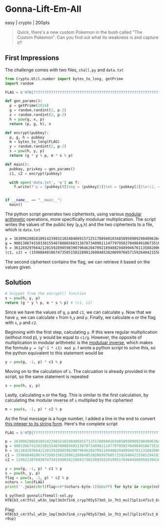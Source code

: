 # Gonna-Lift-Em-All
easy | crypto | 200pts

>Quick, there's a new custom Pokemon in the bush called "The Custom Pokemon". Can you find out what its weakness is and capture it?

## First Impressions

The challenge comes with two files, `chall.py` and `data.txt`

```python
from Crypto.Util.number import bytes_to_long, getPrime
import random

FLAG = b'HTB{??????????????????????????????????????????????????????????????????????}'

def gen_params():
  p = getPrime(1024)
  g = random.randint(2, p-2)
  x = random.randint(2, p-2)
  h = pow(g, x, p)
  return (p, g, h), x

def encrypt(pubkey):
  p, g, h = pubkey
  m = bytes_to_long(FLAG)
  y = random.randint(2, p-2)
  s = pow(h, y, p)
  return (g * y % p, m * s % p)

def main():
  pubkey, privkey = gen_params()
  c1, c2 = encrypt(pubkey)

  with open('data.txt', 'w') as f:
    f.write(f'p = {pubkey[0]}\ng = {pubkey[1]}\nh = {pubkey[2]}\n(c1, c2) = ({c1}, {c2})\n')


if __name__ == "__main__":
  main()
```

The python script generates two ciphertexts, using various [modular arithmetic](https://www.khanacademy.org/computing/computer-science/cryptography/modarithmetic/a/what-is-modular-arithmetic) operations, more specifically moduluar multiplication. The script writes the values of the public key (`p`,`g`,`h`) and the two ciphertexts to a file, which is `data.txt`

```txt
p = 163096280281091423983210248406915712517889481034858950909290409636473708049935881617682030048346215988640991054059665720267702269812372029514413149200077540372286640767440712609200928109053348791072129620291461211782445376287196340880230151621619967077864403170491990385250500736122995129377670743204192511487
g = 90013867415033815546788865683138787340981114779795027049849106735163065530238112558925433950669257882773719245540328122774485318132233380232659378189294454934415433502907419484904868579770055146403383222584313613545633012035801235443658074554570316320175379613006002500159040573384221472749392328180810282909
h = 36126929766421201592898598390796462047092189488294899467611358820068759559145016809953567417997852926385712060056759236355651329519671229503584054092862591820977252929713375230785797177168714290835111838057125364932429350418633983021165325131930984126892231131770259051468531005183584452954169653119524751729
(c1, c2) = (159888401067473505158228981260048538206997685715926404215585294103028971525122709370069002987651820789915955483297339998284909198539884370216675928669717336010990834572641551913464452325312178797916891874885912285079465823124506696494765212303264868663818171793272450116611177713890102083844049242593904824396, 119922107693874734193003422004373653093552019951764644568950336416836757753914623024010126542723403161511430245803749782677240741425557896253881748212849840746908130439957915793292025688133503007044034712413879714604088691748282035315237472061427142978538459398404960344186573668737856258157623070654311038584)
```

The second ciphertext contains the flag, we can retrieve it based on the values given.

## Solution

```python
# Snippet from the encrypt() function
s = pow(h, y, p)
return (g * y % p, m * s % p) # (c1, c2)
```

Since we have the values of `g`, `p` and `c1`, we can calculate `y`. Now that we have `y`, we can calculate `s` from `h`,`y` and `p`. Finally, we calculate `m` or the flag with `s`, `p` and `c2`.

Beginning with the first step, calculating `y`. If this were regular multiplication (without mod p), y would be equal to `c1/g`. However, the opposite of multiplication in modular arithmetic is the [moduluar inverse](https://www.khanacademy.org/computing/computer-science/cryptography/modarithmetic/a/modular-inverses), which makes the formula `y = (g^-1 * c1) mod p`. I wrote a python script to solve this, so the python equivalent to this statement would be

```python
y = pow(g, -1, p) * c1 % p
```

Moving on to the calculation of `s`. The calcuation is already provided in the script, so the same statement is repeated

```python
s = pow(h, y, p)
```

Lastly, calculating `m` or the flag. This is similar to the first calculation, by calculating the modular inverse of `s` multiplied by the ciphertext

```python
m = pow(s, -1, p) * c2 % p
```

As the final message is a huge number, I added a line in the end to convert [this integer to its string form](https://stackoverflow.com/a/42498359). Here's the complete script

```python
FLAG = b'HTB{??????????????????????????????????????????????????????????????????????}'

p = 163096280281091423983210248406915712517889481034858950909290409636473708049935881617682030048346215988640991054059665720267702269812372029514413149200077540372286640767440712609200928109053348791072129620291461211782445376287196340880230151621619967077864403170491990385250500736122995129377670743204192511487
g = 90013867415033815546788865683138787340981114779795027049849106735163065530238112558925433950669257882773719245540328122774485318132233380232659378189294454934415433502907419484904868579770055146403383222584313613545633012035801235443658074554570316320175379613006002500159040573384221472749392328180810282909
h = 36126929766421201592898598390796462047092189488294899467611358820068759559145016809953567417997852926385712060056759236355651329519671229503584054092862591820977252929713375230785797177168714290835111838057125364932429350418633983021165325131930984126892231131770259051468531005183584452954169653119524751729
c1 = 159888401067473505158228981260048538206997685715926404215585294103028971525122709370069002987651820789915955483297339998284909198539884370216675928669717336010990834572641551913464452325312178797916891874885912285079465823124506696494765212303264868663818171793272450116611177713890102083844049242593904824396
c2 = 119922107693874734193003422004373653093552019951764644568950336416836757753914623024010126542723403161511430245803749782677240741425557896253881748212849840746908130439957915793292025688133503007044034712413879714604088691748282035315237472061427142978538459398404960344186573668737856258157623070654311038584

y = pow(g, -1, p) * c1 % p
s = pow(h, y, p)
flag = pow(s, -1, p) * c2 % p
nchars = len(FLAG)
print(''.join(chr((flag>>8*(nchars-byte-1))&0xFF) for byte in range(nchars)))
```

```txt
$ python3 gonnaliftemall-sol.py
HTB{b3_c4r3ful_wh3n_1mpl3m3n71n6_cryp705y573m5_1n_7h3_mul71pl1c471v3_6r0up}
```

Flag: `HTB{b3_c4r3ful_wh3n_1mpl3m3n71n6_cryp705y573m5_1n_7h3_mul71pl1c471v3_6r0up}`